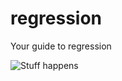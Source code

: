 # regression
Your guide to regression  

![Stuff happens](https://www.google.com/url?sa=i&source=images&cd=&ved=2ahUKEwjGrpXDrfPkAhUJqo8KHdNyDwUQjRx6BAgBEAQ&url=https%3A%2F%2F1stclasseconomics.com%2Feconometrics-jokes%2F&psig=AOvVaw0OJkqEiIsEF5PVKr2P1Yc3&ust=1569754314651403)
